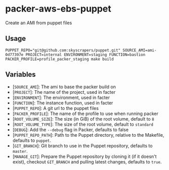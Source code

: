 # packer-aws-ebs-puppet
Create an AMI from puppet files

## Usage
`PUPPET_REPO="git@github.com:skyscrapers/puppet.git" SOURCE_AMI=ami-0d77397e PROJECT=internal ENVIRONMENT=staging FUNCTION=bastion PACKER_PROFILE=profile_packer_staging make build`

## Variables
* [`SOURCE_AMI`]: The ami to base the packer build on
* [`PROJECT`]: The name of the project, used in facter
* [`ENVIRONMENT`]: The environment, used in facter
* [`FUNCTION`]: The instance function, used in facter
* [`PUPPET_REPO`]: A git url to the puppet files
* [`PACKER_PROFILE`]: The name of the profile to use when running packer
* [`ROOT_VOLUME_SIZE`]: The size (in GiB) of the root volume, default to `8`
* [`ROOT_VOLUME_TYPE`]: The size of the root volume, default to `standard`
* [`DEBUG`]: Add the `--debug` flag in Packer, defaults to false
* [`PUPPET_REPO_PATH`]: Path to the Puppet directory, relative to the Makefile, defaults to `puppet`.
* [`GIT_BRANCH`]: Git branch to use in the Puppet repository, defaults to `master`.
* [`MANAGE_GIT`]: Prepare the Puppet repository by cloning it (if it doesn't exist), checkout `GIT_BRANCH` and pulling latest changes, defaults to `true`.

